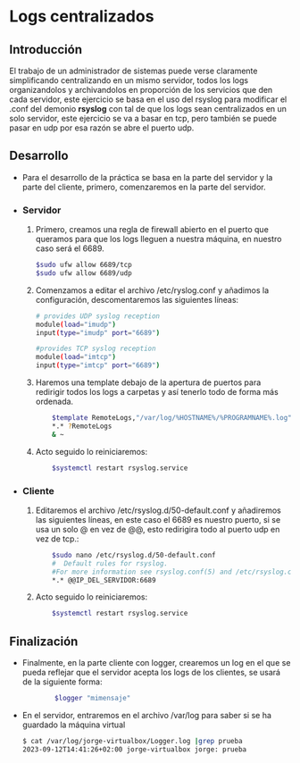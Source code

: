 # Logs centralizados

## Introducción 
El trabajo de un administrador de sistemas puede verse claramente simplificando centralizando en un mismo servidor, todos los logs organizandolos y archivandolos en proporción de los servicios que den cada servidor, este ejercicio se basa en el uso del rsyslog para modificar el .conf del demonio **rsyslog** con tal de que los logs sean centralizados en un solo servidor, este ejercicio se va a basar en tcp, pero también se puede pasar en udp por esa razón se abre el puerto udp.

## Desarrollo

- Para el desarrollo de la práctica se basa en la parte del servidor y la parte del cliente, primero, comenzaremos en la parte del servidor.

- ### Servidor

    1. Primero, creamos una regla de firewall abierto en el puerto que queramos para que los logs lleguen a nuestra máquina, en nuestro caso será el 6689.
        ```bash
        $sudo ufw allow 6689/tcp
        $sudo ufw allow 6689/udp
        ```
    2. Comenzamos a editar el archivo /etc/ryslog.conf y añadimos la configuración, descomentaremos las siguientes líneas:
        ```bash
        # provides UDP syslog reception
        module(load="imudp")
        input(type="imudp" port="6689")

        #provides TCP syslog reception
        module(load="imtcp")
        input(type="imtcp" port="6689")
        ```
    3. Haremos una template debajo de la apertura de puertos para redirigir todos los logs a carpetas y así tenerlo todo de forma más ordenada.
        ```bash
            $template RemoteLogs,"/var/log/%HOSTNAME%/%PROGRAMNAME%.log"
            *.* ?RemoteLogs
            & ~

        ``` 
    4. Acto seguido lo reiniciaremos:
        ```bash
            $systemctl restart rsyslog.service
        ```

- ### Cliente
    1. Editaremos el archivo /etc/rsyslog.d/50-default.conf y añadiremos las siguientes líneas, en este caso el 6689 es nuestro puerto, si se usa un solo @ en vez de @@, esto redirigira todo al puerto udp en vez de tcp.:
        ```bash
            $sudo nano /etc/rsyslog.d/50-default.conf
            #  Default rules for rsyslog.
            #For more information see rsyslog.conf(5) and /etc/rsyslog.conf
            *.* @@IP_DEL_SERVIDOR:6689
        ```
    2. Acto seguido lo reiniciaremos:
        ```bash
            $systemctl restart rsyslog.service
        ```



## Finalización 
- Finalmente, en la parte cliente con logger, crearemos un log en el que se pueda reflejar que el servidor acepta los logs de los clientes, se usará de la siguiente forma:
  
    ```bash
            $logger "mimensaje"
    ``` 

- En el servidor, entraremos en el archivo /var/log para saber si se ha guardado la máquina virtual
    ```bash
    $ cat /var/log/jorge-virtualbox/Logger.log |grep prueba
    2023-09-12T14:41:26+02:00 jorge-virtualbox jorge: prueba
    ```